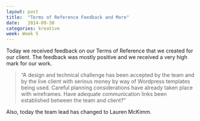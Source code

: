 ```yaml
---
layout: post
title:  "Terms of Reference Feedback and More"
date:   2014-09-30
categories: kreative
week: Week 5
---
```


Today we received feedback on our Terms of Reference that we created for our client. The feedback was mostly positive and we received a very high mark for our work.

>“A design and technical challenge has been accepted by the team and by the live client with serious money by way of Wordpress templates being used. Careful planning considerations have already taken place with wireframes. Have adequate communication links been established between the team and client?”

Also, today the team lead has changed to Lauren McKimm.
